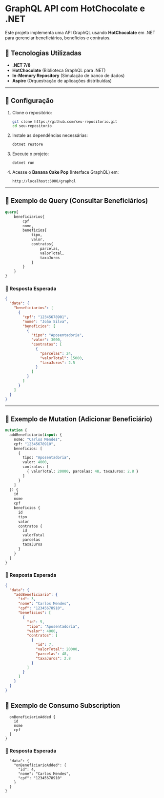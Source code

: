 # GraphQL API com HotChocolate e .NET

Este projeto implementa uma API GraphQL usando **HotChocolate** em .NET para gerenciar beneficiários, benefícios e contratos.

## 🚀 Tecnologias Utilizadas
- **.NET 7/8**
- **HotChocolate** (Biblioteca GraphQL para .NET)
- **In-Memory Repository** (Simulação de banco de dados)
- **Aspire** (Orquestração de aplicações distribuídas)

---

## 📌 Configuração

1. Clone o repositório:
   ```bash
   git clone https://github.com/seu-repositorio.git
   cd seu-repositorio
   ```
2. Instale as dependências necessárias:
   ```bash
   dotnet restore
   ```
3. Execute o projeto:
   ```bash
   dotnet run
   ```
4. Acesse o **Banana Cake Pop** (Interface GraphQL) em:
   ```
   http://localhost:5000/graphql
   ```

---

## 📡 Exemplo de Query (Consultar Beneficiários)

```graphql
query{
    beneficiarios{
        cpf
        nome,        
        beneficios{
            tipo,
            valor,
            contratos{
                parcelas,
                valorTotal,
                taxaJuros
            }
        }
    }
}
```

### 🔹 Resposta Esperada
```json
{
  "data": {
    "beneficiarios": [
      {
        "cpf": "12345678901",
        "nome": "João Silva",
        "beneficios": [
          {
            "tipo": "Aposentadoria",
            "valor": 3000,
            "contratos": [
              {
                "parcelas": 24,
                "valorTotal": 15000,
                "taxaJuros": 2.5
              }
            ]
          }
        ]
      }
    ]
  }
}
```

---

## 📝 Exemplo de Mutation (Adicionar Beneficiário)

```graphql
mutation {
  addBeneficiario(input: {
    nome: "Carlos Mendes", 
    cpf: "12345678910",
    beneficios: [
      {
        tipo: "Aposentadoria",
        valor: 4000,
        contratos: [
          { valorTotal: 20000, parcelas: 48, taxaJuros: 2.8 }
        ]
      }
    ]
  }) {
    id
    nome
    cpf
    beneficios {
      id
      tipo
      valor
      contratos {
        id
        valorTotal
        parcelas
        taxaJuros
      }
    }
  }
}
```

### 🔹 Resposta Esperada
```json
{
  "data": {
    "addBeneficiario": {
      "id": 3,
      "nome": "Carlos Mendes",
      "cpf": "12345678910",
      "beneficios": [
        {
          "id": 5,
          "tipo": "Aposentadoria",
          "valor": 4000,
          "contratos": [
            {
              "id": 7,
              "valorTotal": 20000,
              "parcelas": 48,
              "taxaJuros": 2.8
            }
          ]
        }
      ]
    }
  }
}
```

## 📝 Exemplo de Consumo Subscription

```subscription {
  onBeneficiarioAdded {
    id
    nome
    cpf
  }
}

```

### 🔹 Resposta Esperada
```{
  "data": {
    "onBeneficiarioAdded": {
      "id": 4,
      "nome": "Carlos Mendes",
      "cpf": "12345678910"
    }
  }
}
```

